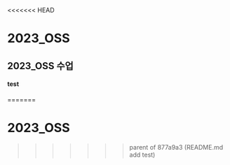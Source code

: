 <<<<<<< HEAD
# 2023_OSS
## 2023_OSS 수업

#### test
=======
# 2023_OSS
>>>>>>> parent of 877a9a3 (README.md add test)
